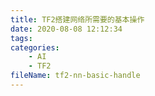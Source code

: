 ```yaml
---
title: TF2搭建网络所需要的基本操作
date: 2020-08-08 12:12:34
tags:
categories:
	- AI
	- TF2
fileName: tf2-nn-basic-handle
---
```

